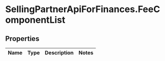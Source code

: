 # SellingPartnerApiForFinances.FeeComponentList

## Properties
Name | Type | Description | Notes
------------ | ------------- | ------------- | -------------


